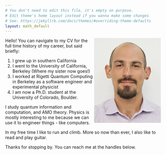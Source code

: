 ```yaml
---
# You don't need to edit this file, it's empty on purpose.
# Edit theme's home layout instead if you wanna make some changes
# See: https://jekyllrb.com/docs/themes/#overriding-theme-defaults
layout: math_default
---
```

Hello! <img src="/assets/images/portrait.jpg" align="right">
You can navigate to my CV for the full time history of my career, but said briefly:
1. I grew up in southern California
2. I went to the University of California, Berkeley (Where my sister now goes!)
3. I worked at Rigetti Quantum Computing in Berkeley as a software engineer and experimental physicist
4. I am now a Ph.D. student at the University of Colorado, Boulder.

I study quantum information and computation, and AMO theory. Physics is mostly interesting to me because we can use it to engineer things - like computers.

In my free time I like to run and climb. More so now than ever, I also like to read and play guitar.

Thanks for stopping by. You can reach me at the handles below.

